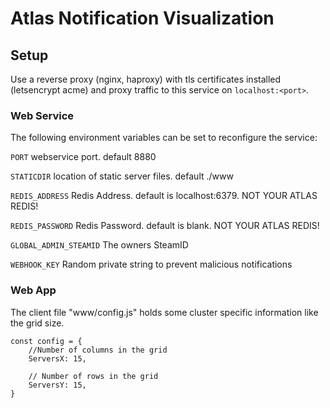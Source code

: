 # Atlas Notification Visualization

## Setup
Use a reverse proxy (nginx, haproxy) with tls certificates installed (letsencrypt acme) and proxy traffic to this service on `localhost:<port>`.

### Web Service
The following environment variables can be set to reconfigure the service:

`PORT` webservice port. default 8880

`STATICDIR` location of static server files. default ./www

`REDIS_ADDRESS`  Redis Address. default is localhost:6379. NOT YOUR ATLAS REDIS!

`REDIS_PASSWORD`  Redis Password. default is blank. NOT YOUR ATLAS REDIS!

`GLOBAL_ADMIN_STEAMID` The owners SteamID

`WEBHOOK_KEY` Random private string to prevent malicious notifications

### Web App
The client file "www/config.js" holds some cluster specific information like the grid size.
```
const config = {
    //Number of columns in the grid
    ServersX: 15,
	
    // Number of rows in the grid
    ServersY: 15,
}
```